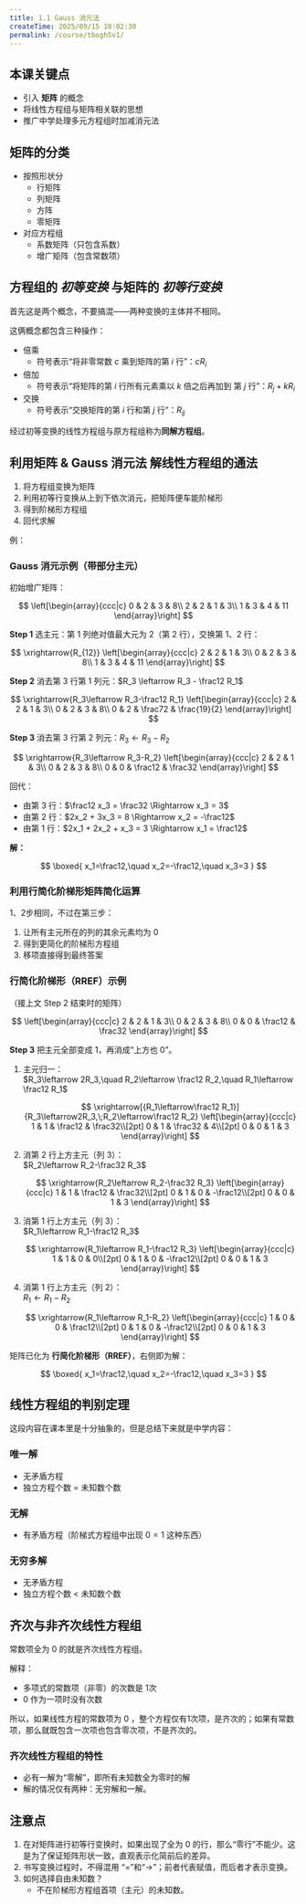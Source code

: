 ```yaml
---
title: 1.1 Gauss 消元法
createTime: 2025/09/15 10:02:30
permalink: /course/tbogh5v1/
---
```

## 本课关键点

- 引入 **矩阵** 的概念
- 将线性方程组与矩阵相关联的思想
- 推广中学处理多元方程组时加减消元法

## 矩阵的分类

- 按照形状分
  - 行矩阵
  - 列矩阵
  - 方阵
  - 零矩阵
- 对应方程组
  - 系数矩阵（只包含系数）
  - 增广矩阵（包含常数项）

## 方程组的 *初等变换* 与矩阵的 *初等行变换*

首先这是两个概念，不要搞混——两种变换的主体并不相同。

这俩概念都包含三种操作：

- 倍乘
  - 符号表示“将非零常数 $c$ 乘到矩阵的第 $i$ 行”：$cR_{i}$
- 倍加
  - 符号表示“将矩阵的第 $i$ 行所有元素乘以 $k$ 倍之后再加到 第 $j$ 行”：$R_j + kR_{i}$
- 交换
  - 符号表示“交换矩阵的第 $i$ 行和第 $j$ 行”：$R_{ij}$

经过初等变换的线性方程组与原方程组称为**同解方程组**。

## 利用矩阵 & Gauss 消元法 解线性方程组的通法

1. 将方程组变换为矩阵
2. 利用初等行变换从上到下依次消元，把矩阵便车能阶梯形
3. 得到阶梯形方程组
4. 回代求解

例：
### Gauss 消元示例（带部分主元）

初始增广矩阵：

$$
\left[\begin{array}{ccc|c}
0 & 2 & 3 &  8\\
2 & 2 & 1 &  3\\
1 & 3 & 4 & 11
\end{array}\right]
$$

**Step 1** 选主元：第 1 列绝对值最大元为 2（第 2 行），交换第 1、2 行：

$$
\xrightarrow{R_{12}}
\left[\begin{array}{ccc|c}
2 & 2 & 1 &  3\\
0 & 2 & 3 &  8\\
1 & 3 & 4 & 11
\end{array}\right]
$$

**Step 2** 消去第 3 行第 1 列元：$R_3 \leftarrow R_3 - \frac12 R_1$

$$
\xrightarrow{R_3\leftarrow R_3-\frac12 R_1}
\left[\begin{array}{ccc|c}
2 & 2 & 1 &  3\\
0 & 2 & 3 &  8\\
0 & 2 & \frac72 & \frac{19}{2}
\end{array}\right]
$$

**Step 3** 消去第 3 行第 2 列元：$R_3 \leftarrow R_3 - R_2$

$$
\xrightarrow{R_3\leftarrow R_3-R_2}
\left[\begin{array}{ccc|c}
2 & 2 & 1 &  3\\
0 & 2 & 3 &  8\\
0 & 0 & \frac12 & \frac32
\end{array}\right]
$$

回代：

- 由第 3 行：$\frac12 x_3 = \frac32 \Rightarrow x_3 = 3$  
- 由第 2 行：$2x_2 + 3x_3 = 8 \Rightarrow x_2 = -\frac12$  
- 由第 1 行：$2x_1 + 2x_2 + x_3 = 3 \Rightarrow x_1 = \frac12$

**解：**

$$
\boxed{
x_1=\frac12,\quad
x_2=-\frac12,\quad
x_3=3
}
$$

### 利用**行简化阶梯形矩阵**简化运算

1、2步相同，不过在第三步：

  1. 让所有主元所在的列的其余元素均为 $0$
  2. 得到更简化的阶梯形方程组
  3. 移项直接得到最终答案

### 行简化阶梯形（RREF）示例  
（接上文 Step 2 结束时的矩阵）

$$
\left[\begin{array}{ccc|c}
2 & 2 & 1 &  3\\
0 & 2 & 3 &  8\\
0 & 0 & \frac12 & \frac32
\end{array}\right]
$$

**Step 3** 把主元全部变成 1，再消成“上方也 0”。

1. 主元归一：  
   $R_3\leftarrow 2R_3,\quad R_2\leftarrow \frac12 R_2,\quad R_1\leftarrow \frac12 R_1$

    $$
    \xrightarrow[{R_1\leftarrow\frac12 R_1}]{R_3\leftarrow2R_3,\;R_2\leftarrow\frac12 R_2}
    \left[\begin{array}{ccc|c}
    1 & 1 & \frac12 & \frac32\\[2pt]
    0 & 1 & \frac32 & 4\\[2pt]
    0 & 0 & 1 & 3
    \end{array}\right]
    $$

2. 消第 2 行上方主元（列 3）：  
   $R_2\leftarrow R_2-\frac32 R_3$

    $$
    \xrightarrow{R_2\leftarrow R_2-\frac32 R_3}
    \left[\begin{array}{ccc|c}
    1 & 1 & \frac12 & \frac32\\[2pt]
    0 & 1 & 0 & -\frac12\\[2pt]
    0 & 0 & 1 & 3
    \end{array}\right]
    $$

3. 消第 1 行上方主元（列 3）：  
   $R_1\leftarrow R_1-\frac12 R_3$

    $$
    \xrightarrow{R_1\leftarrow R_1-\frac12 R_3}
    \left[\begin{array}{ccc|c}
    1 & 1 & 0 & 0\\[2pt]
    0 & 1 & 0 & -\frac12\\[2pt]
    0 & 0 & 1 & 3
    \end{array}\right]
    $$

4. 消第 1 行上方主元（列 2）：  
   $R_1\leftarrow R_1-R_2$

    $$
    \xrightarrow{R_1\leftarrow R_1-R_2}
    \left[\begin{array}{ccc|c}
    1 & 0 & 0 & \frac12\\[2pt]
    0 & 1 & 0 & -\frac12\\[2pt]
    0 & 0 & 1 & 3
    \end{array}\right]
    $$

矩阵已化为 **行简化阶梯形（RREF）**，右侧即为解：

$$
\boxed{
x_1=\frac12,\quad
x_2=-\frac12,\quad
x_3=3
}
$$

## 线性方程组的判别定理

这段内容在课本里是十分抽象的，但是总结下来就是中学内容：

### 唯一解

- 无矛盾方程
- 独立方程个数 = 未知数个数

### 无解

- 有矛盾方程（阶梯式方程组中出现 $0=1$ 这种东西）

### 无穷多解

- 无矛盾方程
- 独立方程个数 < 未知数个数

## 齐次与非齐次线性方程组

常数项全为 $0$ 的就是齐次线性方程组。

解释：

- 多项式的常数项（非零）的次数是 1次
- $0$ 作为一项时没有次数

所以，如果线性方程的常数项为 $0$ ，整个方程仅有1次项，是齐次的；如果有常数项，那么就既包含一次项也包含零次项，不是齐次的。

### 齐次线性方程组的特性

- 必有一解为“零解”，即所有未知数全为零时的解
- 解的情况仅有两种：无穷解和一解。

## 注意点

1. 在对矩阵进行初等行变换时，如果出现了全为 $0$ 的行，那么“零行”不能少。这是为了保证矩阵形状一致，直观表示化简前后的差异。
2. 书写变换过程时，不得混用 “$=$”和“$\rightarrow$”；前者代表赋值，而后者才表示变换。
3. 如何选择自由未知数？
   - 不在阶梯形方程组首项（主元）的未知数。
